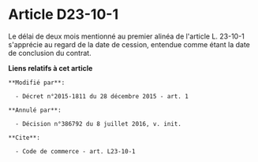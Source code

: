 # Article D23-10-1

Le délai de deux mois mentionné au premier alinéa de l'article L. 23-10-1 s'apprécie au regard de la date de cession,
entendue comme étant la date de conclusion du contrat.

**Liens relatifs à cet article**

	**Modifié par**:

	  - Décret n°2015-1811 du 28 décembre 2015 - art. 1

	**Annulé par**:

	  - Décision n°386792 du 8 juillet 2016, v. init.

	**Cite**:

	  - Code de commerce - art. L23-10-1
